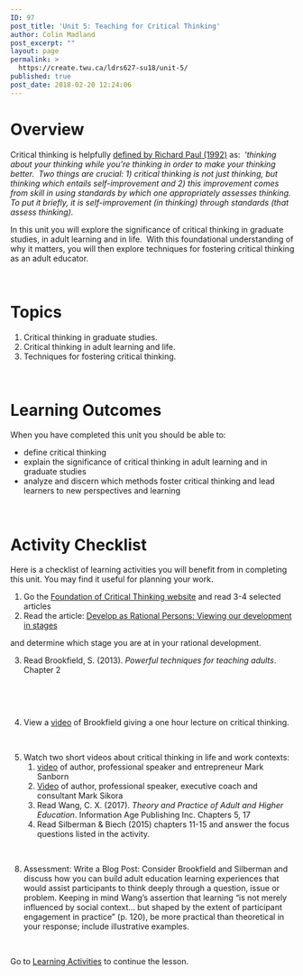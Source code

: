 ```yaml
---
ID: 97
post_title: 'Unit 5: Teaching for Critical Thinking'
author: Colin Madland
post_excerpt: ""
layout: page
permalink: >
  https://create.twu.ca/ldrs627-su18/unit-5/
published: true
post_date: 2018-02-20 12:24:06
---
```

<h1>Overview</h1>
Critical thinking is helpfully <a href="http://www.criticalthinking.org/pages/critical-thinking-basic-questions-amp-answers/409">defined by Richard Paul (1992)</a> as:  ‘<em>thinking about your thinking while you’re thinking in order to make your thinking better.  Two things are crucial: </em><em>1)</em><em> critical thinking is not just thinking, but thinking which entails self-improvement and 2) this improvement comes from skill in using standards by which one appropriately assesses thinking. To put it briefly, it is self-improvement (in thinking) through standards (that assess thinking).</em>

In this unit you will explore the significance of critical thinking in graduate studies, in adult learning and in life.  With this foundational understanding of why it matters, you will then explore techniques for fostering critical thinking as an adult educator.

&nbsp;
<h1>Topics</h1>
<ol>
 	<li>Critical thinking in graduate studies.</li>
 	<li>Critical thinking in adult learning and life.</li>
 	<li>Techniques for fostering critical thinking.</li>
</ol>
<strong> </strong>
<h1>Learning Outcomes</h1>
When you have completed this unit you should be able to:
<ul>
 	<li>define critical thinking</li>
 	<li>explain the significance of critical thinking in adult learning and in graduate studies</li>
 	<li>analyze and discern which methods foster critical thinking and lead learners to new perspectives and learning</li>
</ul>
<strong> </strong>
<h1>Activity Checklist</h1>
Here is a checklist of learning activities you will benefit from in completing this unit. You may find it useful for planning your work.
<ol>
 	<li>Go the <a href="http://www.criticalthinking.org/pages/college-and-university-students/799">Foundation of Critical Thinking website</a> and read 3-4 selected articles</li>
 	<li>Read the article: <a href="http://www.criticalthinking.org/pages/developing-as-rational-persons-viewing-our-development-in-stages/518">Develop as Rational Persons: Viewing our development in stages</a></li>
</ol>
and determine which stage you are at in your rational development.
<ol start="3">
 	<li>Read Brookfield, S. (2013). <em>Powerful techniques for teaching adults</em>. Chapter 2</li>
</ol>
&nbsp;

<strong> </strong>
<ol start="4">
 	<li>View a <a href="http://youtu.be/Y8umk4w8kB8%20%20Critical%20Thinking">video</a> of Brookfield giving a one hour lecture on critical thinking.</li>
</ol>
&nbsp;
<ol start="5">
 	<li>Watch two short videos about critical thinking in life and work contexts:
<ol>
 	<li><a href="https://youtu.be/2yEZHXgQKsM">video</a> of author, professional speaker and entrepreneur Mark Sanborn</li>
 	<li><a href="https://www.youtube.com/watch?v=QTWc-JLh3Fw&amp;feature=youtu.be">Video</a> of author, professional speaker, executive coach and consultant Mark Sikora</li>
 	<li>Read Wang, C. X. (2017). <em>Theory and Practice of Adult and Higher Education</em>. Information Age Publishing Inc. Chapters 5, 17</li>
 	<li>Read Silberman &amp; Biech (2015) chapters 11-15 and answer the focus questions listed in the activity.</li>
</ol>
</li>
</ol>
&nbsp;
<ol start="8">
 	<li>Assessment: Write a Blog Post: Consider Brookfield and Silberman and discuss how you can build adult education learning experiences that would assist participants to think deeply through a question, issue or problem. Keeping in mind Wang’s assertion that learning “is not merely influenced by social context… but shaped by the extent of participant engagement in practice” (p. 120), be more practical than theoretical in your response; include illustrative examples.</li>
</ol>
&nbsp;

Go to <a href="https://create.twu.ca/ldrs627-su18/unit-5-topic-1/">Learning Activities</a> to continue the lesson.
